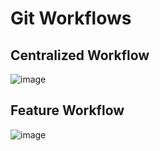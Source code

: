 # Git Workflows 

## Centralized Workflow 

![image](https://github.com/jmetzger/training-git-intellij/assets/1933318/7fd1d0dc-1af7-4280-8e61-5201dfb9caaf)


## Feature Workflow 

![image](https://github.com/jmetzger/training-git-intellij/assets/1933318/6858a34c-e765-4e72-bb1d-b2eee7255119)
